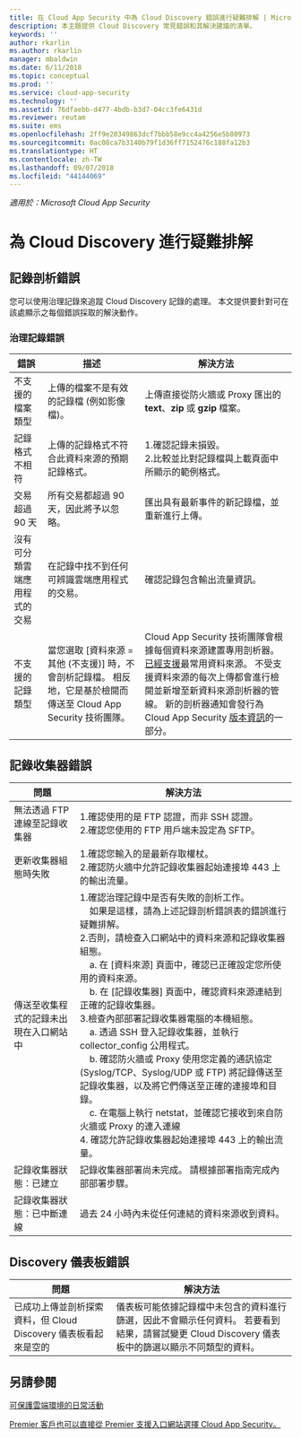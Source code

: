 ```yaml
---
title: 在 Cloud App Security 中為 Cloud Discovery 錯誤進行疑難排解 | Microsoft Docs
description: 本主題提供 Cloud Discovery 常見錯誤和其解決建議的清單。
keywords: ''
author: rkarlin
ms.author: rkarlin
manager: mbaldwin
ms.date: 6/11/2018
ms.topic: conceptual
ms.prod: ''
ms.service: cloud-app-security
ms.technology: ''
ms.assetid: 76dfaebb-d477-4bdb-b3d7-04cc3fe6431d
ms.reviewer: reutam
ms.suite: ems
ms.openlocfilehash: 2ff9e20349863dcf7bbb58e9cc4a4256e5b80973
ms.sourcegitcommit: 0ac08ca7b3140b79f1d36ff7152476c188fa12b3
ms.translationtype: HT
ms.contentlocale: zh-TW
ms.lasthandoff: 09/07/2018
ms.locfileid: "44144069"
---
```

*適用於：Microsoft Cloud App Security*


# <a name="troubleshooting-cloud-discovery"></a>為 Cloud Discovery 進行疑難排解
## <a name="log-parsing-errors"></a>記錄剖析錯誤

您可以使用治理記錄來追蹤 Cloud Discovery 記錄的處理。 本文提供要針對可在該處顯示之每個錯誤採取的解決動作。

### <a name="governance-log-errors"></a>治理記錄錯誤

|錯誤|描述|解決方法|
|----|----|----|
|不支援的檔案類型|上傳的檔案不是有效的記錄檔 (例如影像檔)。|上傳直接從防火牆或 Proxy 匯出的 **text**、**zip** 或 **gzip** 檔案。|
|記錄格式不相符|上傳的記錄格式不符合此資料來源的預期記錄格式。|1.確認記錄未損毀。 <br /> 2.比較並比對記錄檔與上載頁面中所顯示的範例格式。|
|交易超過 90 天|所有交易都超過 90 天，因此將予以忽略。|匯出具有最新事件的新記錄檔，並重新進行上傳。|
|沒有可分類雲端應用程式的交易|在記錄中找不到任何可辨識雲端應用程式的交易。|確認記錄包含輸出流量資訊。|
|不支援的記錄類型|當您選取 [資料來源 = 其他 (不支援)] 時，不會剖析記錄檔。 相反地，它是基於檢閱而傳送至 Cloud App Security 技術團隊。|Cloud App Security 技術團隊會根據每個資料來源建置專用剖析器。 [已經支援](set-up-cloud-discovery.md)最常用資料來源。 不受支援資料來源的每次上傳都會進行檢閱並新增至新資料來源剖析器的管線。 新的剖析器通知會發行為 Cloud App Security [版本資訊](release-notes.md)的一部分。|

## <a name="log-collector-errors"></a>記錄收集器錯誤

|                         問題                          |                                                                                                                                                                                                                                                                                                                                                                                                                                                                                                                                                                                                     解決方法                                                                                                                                                                                                                                                                                                                                                                                                                                                                                                                                                                                                     |
|--------------------------------------------------------|--------------------------------------------------------------------------------------------------------------------------------------------------------------------------------------------------------------------------------------------------------------------------------------------------------------------------------------------------------------------------------------------------------------------------------------------------------------------------------------------------------------------------------------------------------------------------------------------------------------------------------------------------------------------------------------------------------------------------------------------------------------------------------------------------------------------------------------------------------------------------------------------------------------------------------------------------------------------------------------------------------------------------------------------------------------------------------------------------------------------------------------------------------------------------------------------------------------------|
|    無法透過 FTP 連線至記錄收集器     |                                                                                                                                                                                                                                                                                                                                                                                                                                                                                                                                    1.確認使用的是 FTP 認證，而非 SSH 認證。 <br />2.確認您使用的 FTP 用戶端未設定為 SFTP。                                                                                                                                                                                                                                                                                                                                                                                                                                                                                                                                     |
|        更新收集器組態時失敗         |                                                                                                                                                                                                                                                                                                                                                                                                                                                                                                                          1.確認您輸入的是最新存取權杖。 <br />2.確認防火牆中允許記錄收集器起始連接埠 443 上的輸出流量。                                                                                                                                                                                                                                                                                                                                                                                                                                                                                                                          |
| 傳送至收集程式的記錄未出現在入口網站中 | 1.確認治理記錄中是否有失敗的剖析工作。  <br />  &nbsp;&nbsp;&nbsp;&nbsp;如果是這樣，請為上述記錄剖析錯誤表的錯誤進行疑難排解。<br /> 2.否則，請檢查入口網站中的資料來源和記錄收集器組態。 <br /> &nbsp;&nbsp;&nbsp;&nbsp;a. 在 [資料來源] 頁面中，確認已正確設定您所使用的資料來源。 <br />&nbsp;&nbsp;&nbsp;&nbsp;b. 在 [記錄收集器] 頁面中，確認資料來源連結到正確的記錄收集器。 <br /> 3.檢查內部部署記錄收集器電腦的本機組態。  <br />&nbsp;&nbsp;&nbsp;&nbsp;a. 透過 SSH 登入記錄收集器，並執行 collector_config 公用程式。<br/>&nbsp;&nbsp;&nbsp;&nbsp;b. 確認防火牆或 Proxy 使用您定義的通訊協定 (Syslog/TCP、Syslog/UDP 或 FTP) 將記錄傳送至記錄收集器，以及將它們傳送至正確的連接埠和目錄。<br /> &nbsp;&nbsp;&nbsp;&nbsp;c. 在電腦上執行 netstat，並確認它接收到來自防火牆或 Proxy 的連入連線 <br /> 4. 確認允許記錄收集器起始連接埠 443 上的輸出流量。 |
|             記錄收集器狀態：已建立              |                                                                                                                                                                                                                                                                                                                                                                                                                                                                                                                                            記錄收集器部署尚未完成。 請根據部署指南完成內部部署步驟。                                                                                                                                                                                                                                                                                                                                                                                                                                                                                                                                             |
|           記錄收集器狀態：已中斷連線           |                                                                                                                                                                                                                                                                                                                                                                                                                                                                                                                                                                     過去 24 小時內未從任何連結的資料來源收到資料。                                                                                                                                                                                                                                                                                                                                                                                                                                                                                                                                                                     |

## <a name="discovery-dashboard-errors"></a>Discovery 儀表板錯誤

|問題|解決方法|
|----|----|
|已成功上傳並剖析探索資料，但 Cloud Discovery 儀表板看起來是空的|儀表板可能依據記錄檔中未包含的資料進行篩選，因此不會顯示任何資料。 若要看到結果，請嘗試變更 Cloud Discovery 儀表板中的篩選以顯示不同類型的資料。|

## <a name="see-also"></a>另請參閱  
[可保護雲端環境的日常活動](daily-activities-to-protect-your-cloud-environment.md)   

[Premier 客戶也可以直接從 Premier 支援入口網站選擇 Cloud App Security。](https://premier.microsoft.com/)  

